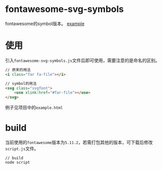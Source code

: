 # fontawesome-svg-symbols
fontawesome的symbol版本。 [example](http://gitpages.wo2.me/fontawesome-svg-symbols/example.html)

# 使用
引入`fontawesome-svg-symbols.js`文件后即可使用，需要注意的是命名的区别。

```html
// 原来的用法
<i class="far fa-file"></i>

// symbol的用法
<svg class="svgfont">
    <use xlink:href="#far-file"></use>
</svg>
```
例子见项目中的`example.html`


# build
当前使用的`fontawesome`版本为`5.11.2`，若需打包其他的版本，可下载后修改`script.js`文件。
```base
// build
node script
```
